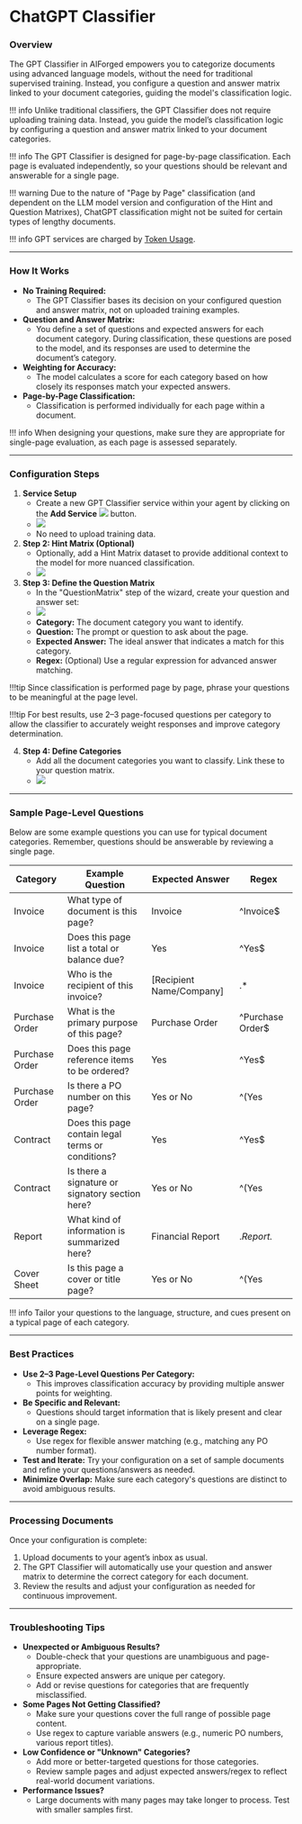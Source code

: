 # ChatGPT Classifier

### Overview

The GPT Classifier in AIForged empowers you to categorize documents using advanced language models, without the need for traditional supervised training. Instead, you configure a question and answer matrix linked to your document categories, guiding the model's classification logic.

!!! info
    Unlike traditional classifiers, the GPT Classifier does not require uploading training data. Instead, you guide the model’s classification logic by configuring a question and answer matrix linked to your document categories.

!!! info
    The GPT Classifier is designed for page-by-page classification. Each page is evaluated independently, so your questions should be relevant and answerable for a single page.

!!! warning
    Due to the nature of "Page by Page" classification (and dependent on the LLM model version and configuration of the Hint and Question Matrixes), ChatGPT classification might not be suited for certain types of lengthy documents.

!!! info
    GPT services are charged by [Token Usage](https://platform.openai.com/tokenizer).

***

### How It Works

- **No Training Required:**
    - The GPT Classifier bases its decision on your configured question and answer matrix, not on uploaded training examples.
- **Question and Answer Matrix:**
    - You define a set of questions and expected answers for each document category. During classification, these questions are posed to the model, and its responses are used to determine the document’s category.
- **Weighting for Accuracy:**
    - The model calculates a score for each category based on how closely its responses match your expected answers.
- **Page-by-Page Classification:**
    - Classification is performed individually for each page within a document.

!!! info
    When designing your questions, make sure they are appropriate for single-page evaluation, as each page is assessed separately.

***

### Configuration Steps

1. **Service Setup**
    - Create a new GPT Classifier service within your agent by clicking on the **Add Service** ![](../../assets/image%20%2826%29%20%281%29.png) button.
    - ![](../../assets/image%20%2827%29%20%281%29.png)
    - No need to upload training data.
2. **Step 2: Hint Matrix (Optional)**
    - Optionally, add a Hint Matrix dataset to provide additional context to the model for more nuanced classification.
    - ![](../../assets/image%20%2828%29%20%281%29.png)
3.  **Step 3: Define the Question Matrix**
    - In the "QuestionMatrix" step of the wizard, create your question and answer set:
    - ![](../../assets/GPT%20Classifier.png)
    - **Category:** The document category you want to identify.
    - **Question:** The prompt or question to ask about the page.
    - **Expected Answer:** The ideal answer that indicates a match for this category.
    - **Regex:** (Optional) Use a regular expression for advanced answer matching.

!!!tip
    Since classification is performed page by page, phrase your questions to be meaningful at the page level.

!!!tip
    For best results, use 2–3 page-focused questions per category to allow the classifier to accurately weight responses and improve category determination.

4. **Step 4: Define Categories**
    - Add all the document categories you want to classify. Link these to your question matrix.
    - ![](../../assets/image%20%2829%29%20%281%29.png)

***

### Sample Page-Level Questions

Below are some example questions you can use for typical document categories. Remember, questions should be answerable by reviewing a single page.

| Category       | Example Question                                  | Expected Answer           | Regex            |
| -------------- | ------------------------------------------------- | ------------------------- | ---------------- |
| Invoice        | What type of document is this page?               | Invoice                   | ^Invoice$        |
| Invoice        | Does this page list a total or balance due?       | Yes                       | ^Yes$            |
| Invoice        | Who is the recipient of this invoice?             | \[Recipient Name/Company] | .\*              |
| Purchase Order | What is the primary purpose of this page?         | Purchase Order            | ^Purchase Order$ |
| Purchase Order | Does this page reference items to be ordered?     | Yes                       | ^Yes$            |
| Purchase Order | Is there a PO number on this page?                | Yes or No                 | ^(Yes            |
| Contract       | Does this page contain legal terms or conditions? | Yes                       | ^Yes$            |
| Contract       | Is there a signature or signatory section here?   | Yes or No                 | ^(Yes            |
| Report         | What kind of information is summarized here?      | Financial Report          | ._Report._       |
| Cover Sheet    | Is this page a cover or title page?               | Yes or No                 | ^(Yes            |

!!! info
    Tailor your questions to the language, structure, and cues present on a typical page of each category.

***

### Best Practices

- **Use 2–3 Page-Level Questions Per Category:**
    - This improves classification accuracy by providing multiple answer points for weighting.
- **Be Specific and Relevant:**
    - Questions should target information that is likely present and clear on a single page.
- **Leverage Regex:**
    - Use regex for flexible answer matching (e.g., matching any PO number format).
- **Test and Iterate:**
  Try your configuration on a set of sample documents and refine your questions/answers as needed.
- **Minimize Overlap:**
  Make sure each category's questions are distinct to avoid ambiguous results.

***

### Processing Documents

Once your configuration is complete:

1. Upload documents to your agent’s inbox as usual.
2. The GPT Classifier will automatically use your question and answer matrix to determine the correct category for each document.
3. Review the results and adjust your configuration as needed for continuous improvement.

***

### Troubleshooting Tips

* **Unexpected or Ambiguous Results?**
  * Double-check that your questions are unambiguous and page-appropriate.
  * Ensure expected answers are unique per category.
  * Add or revise questions for categories that are frequently misclassified.
* **Some Pages Not Getting Classified?**
  * Make sure your questions cover the full range of possible page content.
  * Use regex to capture variable answers (e.g., numeric PO numbers, various report titles).
* **Low Confidence or "Unknown" Categories?**
  * Add more or better-targeted questions for those categories.
  * Review sample pages and adjust expected answers/regex to reflect real-world document variations.
* **Performance Issues?**
  * Large documents with many pages may take longer to process. Test with smaller samples first.




